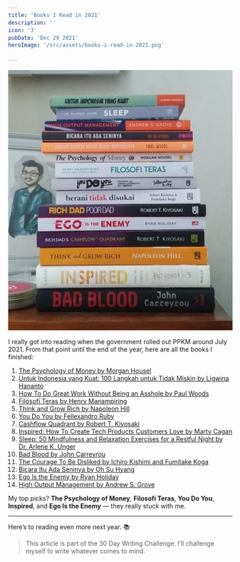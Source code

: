 ```yaml
---
title: 'Books I Read in 2021'
description: ''
icon: '3'
pubDate: 'Dec 29 2021'
heroImage: '/src/assets/books-i-read-in-2021.png'

---
```


![Books I read in 2021](/src/assets/books-i-read-in-2021-1.jpg)

I really got into reading when the government rolled out PPKM around July 2021. From that point until the end of the year, here are all the books I finished:

1. [The Psychology of Money by Morgan Housel](https://www.goodreads.com/book/show/41881472-the-psychology-of-money)  
2. [Untuk Indonesia yang Kuat: 100 Langkah untuk Tidak Miskin by Ligwina Hananto](https://www.goodreads.com/book/show/10555378-untuk-indonesia-yang-kuat)  
3. [How To Do Great Work Without Being an Asshole by Paul Woods](https://www.goodreads.com/en/book/show/40537585-how-to-do-great-work-without-being-an-asshole)  
4. [Filosofi Teras by Henry Manampiring](https://www.goodreads.com/en/book/show/42861019-filosofi-teras)  
5. [Think and Grow Rich by Napoleon Hill](https://www.goodreads.com/book/show/30186948-think-and-grow-rich)  
6. [You Do You by Fellexandro Ruby](https://www.goodreads.com/book/show/56317605-you-do-you)  
7. [Cashflow Quadrant by Robert T. Kiyosaki](https://www.goodreads.com/book/show/81922.Rich_Dad_s_Cashflow_Quadrant)  
8. [Inspired: How To Create Tech Products Customers Love by Marty Cagan](https://www.goodreads.com/book/show/35249663-inspired)  
9. [Sleep: 50 Mindfulness and Relaxation Exercises for a Restful Night by Dr. Arlene K. Unger](https://www.goodreads.com/book/show/36372524-sleep-50-mindfulness-and-relaxation-exercises-for-a-restful-night)  
10. [Bad Blood by John Carreyrou](https://www.goodreads.com/book/show/37976541-bad-blood)  
11. [The Courage To Be Disliked by Ichiro Kishimi and Fumitake Koga](https://www.goodreads.com/book/show/43306206-the-courage-to-be-disliked)  
12. [Bicara Itu Ada Seninya by Oh Su Hyang](https://www.goodreads.com/book/show/43397364-bicara-itu-ada-seninya)  
13. [Ego Is the Enemy by Ryan Holiday](https://www.goodreads.com/book/show/27036528-ego-is-the-enemy)  
14. [High Output Management by Andrew S. Grove](https://www.goodreads.com/book/show/324750.High_Output_Management)  

My top picks? **The Psychology of Money**, **Filosofi Teras**, **You Do You**, **Inspired**, and **Ego Is the Enemy** — they really stuck with me.

---

Here’s to reading even more next year. 📚

> This article is part of the 30 Day Writing Challenge. I’ll challenge myself to write whatever comes to mind.